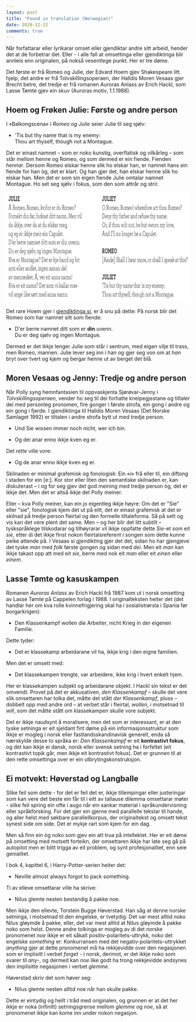 ```yaml
---
layout: post
title: "Found in translation (Norwegian)"
date: 2020-12-22
comments: true
---
```

<style>
  ol {
  margin-left: 0;
  padding-left: 0;
}
ol li {
  display: block;
  margin-bottom: .4em;
  margin-left: 2em;
}
ol li::before {
  display: inline-block;
  content: "(" counter(item) ") ";
  counter-increment: item;
  width: 2em;
  margin-left: -2em;
}
figcaption {
    color: #333;
    text-align: center;
    font-family: Optima, Candara, Calibri, Arial, sans-serif;
    font-size: .8em;
  line-height: 1.2em;
}	
  .zoom:hover {
  -ms-transform: scale(3); /* IE 9 */
  -webkit-transform: scale(3); /* Safari 3-8 */
  transform: scale(2); 
  transform-origin: 100% 0%;
}
  .small {
  font-variant: small-caps;
}
</style>

<div class="ingress">
<p>Når forfattarar eller lyrikarar omset eller gjendiktar andre sitt arbeid, hender det at de forbetrar det. Eller - i alle fall at omsettinga eller gjendiktinga blir annleis enn originalen, på nokså vesentlege punkt. Her er tre døme.</p></div> 

<p>Det første er frå Romeo og Julie, der Edvard Hoem gjev Shakespeare litt hjelp, det andre er frå Tolvskillingsoperaen, der Halldis Moren Vesaas gjer Brecht betre, det tredje er frå romanen Auroras Anlass av Erich Hackl, som Lasse Tømte gjev ein skuv (Auroras motiv, 1.1.1988).</p>

<h2 style="margin-top: 1.5em">Hoem og Frøken Julie: Første og andre person</h2>
</p>I &laquo;Balkongscena&raquo; i <i>Romeo og Julie</i> seier Julie til seg sjølv:</p>
<ul><li>
'Tis but thy name that is my enemy:<br/>
Thou art thyself, though not a Montague.
</li></ul>
<p>Det er einast namnet – som er noko kunstig, overflatisk og vilkårleg – som står mellom henne og Romeo, og som dermed er ein fiende. Fienden <i>hennar</i>. Dersom Romeo elskar henne slik ho elskar han, er namnet hans ein fiende for han òg, det er klart. Og han gjer det, han elskar henne slik ho elskar han. Men det er som sin eigen fiende Julie omtalar namnet Montague. Ho set seg sjølv i fokus, som den som attrår og strir.</p>
<div><img src="/pics/DNTJuliet.png" style="height: 300px"></div>
<p>Det rare Hoem gjer i <a href="/pdf/DNTJulie.pdf">gjendiktinga si</a>, er å snu på dette: På norsk blir det Romeo som har namnet sitt som fiende:</p>
<ul><li>
D'er berre namnet ditt som er <b>din</b> uvenn.<br/>
Du er deg sjølv og ingen Montague.
</li></ul>
<p>Dermed er det ikkje lenger Julie som står i sentrum, med eigen vilje til trass, men Romeo, mannen. Julie lever seg inn i han og gjer seg von om at <i>han</i> bryt over tvert og kjem og bergar henne ut av berget det blå.
</p>
<h2 style="margin-top: 1.5em">Moren Vesaas og Jenny: Tredje og andre person</h2>
Når Polly syng hemnfantasien til oppvaskjenta Sjørøvar-Jenny i <i>Tolvskillingsoperaen</i>, vender ho seg til dei forhatte kneipegjestane og tiltaler dei med personleg pronomen, fire gonger i første strofa, ein gong i andre og ein gong i fjerde. I gjendiktinga til Halldis Moren Vesaas (Det Norske Samlaget 1992) er tiltalen i andre strofa bytt ut med tredje person.
<ul><li>Und Sie wissen immer noch nicht, wer ich bin.</li></ul>
<ul><li>Og dei anar enno ikkje kven eg er.</li></ul>
<p>Det rette ville vore:</p>
<ul><li>Og de anar enno ikkje kven eg er.</li></ul>
<p>Skilnaden er minimal grafemisk og fonologisk: Ein &laquo;i&raquo; frå eller til, ein diftong i staden for ein [e:]. Kor stor eller liten den semantiske skilnaden er, kan diskuterast – i og for seg gjev det god meining med tredje person òg, det er ikkje det. Men det er altså ikkje det Polly meiner.</p> <p>Eller – kva Polly meiner, kan ein jo eigentleg ikkje høyre: Om det er "Sie" eller "sie", fonologisk kjem det ut på eitt, det er einast grafemisk at det er skilnad på tredje person fleirtal og den formelle tiltaleforma. Så på sett og vis kan det vere plent det same. Men – og her blir det litt subtilt –  tyskspråklege tilskodarar og tilhøyrarar vil ikkje oppfatte dette <i>Sie</i>-et som eit <i>sie</i>, etter di det ikkje finst nokon fleirtalsreferent i songen som dette kunne peike attende på. I Vesaas si gjendikting gjer det det, sidan ho har gjengjeve det tyske <i>man</i> med <i>folk</i> første gongen og sidan med <i>dei</i>. Men eit <i>man</i> kan ikkje takast opp att med eit <i>sie</i>, berre med nok eit <i>man</i> eller eit <i>einen</i> eller <i>einem</i>.</p>
<h2 style="margin-top: 1.5em">Lasse Tømte og kasuskampen</h2>
<p>Romanen <i>Auroras Anlass</i> av Erich Hackl frå 1987 kom ut i norsk omsetting av Lasse Tømte på Cappelen forlag i 1988. I originalteksten heiter det (det handlar her om kva rolle kvinnefrigjering skal ha i sosialistrørsla i Spania før borgarkrigen):</p>
<ul><li>Den Klassenkampf wollen die Arbeiter, nicht Krieg in der eigenen Familie.</li></ul><p>Dette tyder:</p>
<ul><li>Det er klassekamp arbeidarane vil ha, ikkje krig i den eigne familien.</li></ul>
<p>Men det er omsett med:</p>
<ul><li>Det klassekampen trengte, var arbeidere, ikke krig i hvert enkelt hjem.</li></ul>
<p>Her er klassekampen subjekt og arbeidarane objekt. I Hackl sin tekst er det omvendt. Provet på det er akkusativen, <i>den Klassenkampf</i> – skulle det vere slik omsettaren har tolka det, måtte det stått <i>der Klassenkampf</i>, pluss – dobbelt opp med andre ord – at verbet står i fleirtal, <i>wollen</i>, i motsetnad til <i>will</i>, som det måtte stått om klassekampen skulle vore subjekt.
</p><p>Det er ikkje naudsynt å moralisere, men det som er interessant, er at den tyske setninga er eit sjeldant fint døme på ein informasjonsstruktur som ikkje er mogleg i norsk eller fastlandsskandinavisk generelt, enda så nærskylde desse to språka er: <i>Den Klassenkampf</i> er eit <b>kontrastivt fokus</b>, og det kan ikkje ei dansk, norsk eller svensk setning ha i forfeltet (eit kontrastivt topik går, men ikkje eit kontrastivt fokus). Det er grunnen til at den rette omsettinga over er ein utbrytingskonstruksjon.</p>

<h2 style="margin-top: 1.5em">Ei motvekt: Høverstad og Langballe</h2>
<p>Slike feil som dette - for det er feil det er, ikkje tillempingar eller justeringar som kan vere det beste ein får til i eitt av tallause dilemma omsettarar møter - slike feil spring ein ofte i augo når ein sankar material i språkundervisning eller språkforsking. For det gjer ein gjerne med parallelle tekstar til hande, og aller helst med søkbare parallellkorpus, der originaltekst og omsett tekst synest side om side. Det er mykje rart som kjem for ein dag.</p>
<p>Men så finn ein òg noko som gjev ein att trua på intellektet. Her er eit døme på omsetting med motsett forteikn, der omsettaren ikkje har late seg gå på autopilot men er blitt trigga av eit problem, og synt profesjonalitet, enn seie genialitet.</p>
<p>I bok 4, kapittel 6, i Harry-Potter-serien heiter det:</p>
<ul><li>Neville almost always forgot to pack something.</li></ul>
<p>Ti av elleve omsettarar ville ha skrive:</p>
<ul><li>Nilus glemte nesten bestandig å pakke noe.</li></ul>
<p>Men ikkje den ellevte, Torstein Bugge Høverstad. Han såg at denne norske setninga, i motsetnad til den engelske, er tvetydig: Det var mest alltid noko Nilus gløymde å pakke, eller, det var mest alltid at Nilus gløymde å pakke noko som helst. Denne andre tolkinga er mogleg av di det norske pronomenet <i>noe</i> ikkje er eit såkalt positiv-polaritets-uttrykk, noko det engelske <i>something</i> er: Konkurransen med det negativ-polaritets-uttrykket <i>anything</i> gjer at dette pronomenet må ha rekkjevidde over den negasjonen som er implisitt i verbet <i>forget</i> - i norsk, derimot, er det ikkje noko som svarer til <i>any-</i>, og dermed kan <i>noe</i> like godt ha trong rekkjevidde andsynes den implisitte negasjonen i verbet <i>glemme</i>.</p>
<p>Høverstad skriv det som høver seg:</p>
<ul><li>Nilus glemte nesten alltid noe når han skulle pakke.</li></ul>
<p>Dette er eintydig og heilt i tråd med originalen, og grunnen er at det her ikkje er noka (infinitt) setningsgrense mellom <i>glemme</i> og <i>noe</i>, så at pronomenet ikkje kan kome inn under nokon negasjon.</p>
